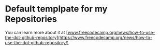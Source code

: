 # Default templpate for my Repositories

You can learn more about it at [www.freecodecamp.org/news/how-to-use-the-dot-github-repository](https://www.freecodecamp.org/news/how-to-use-the-dot-github-repository/)
